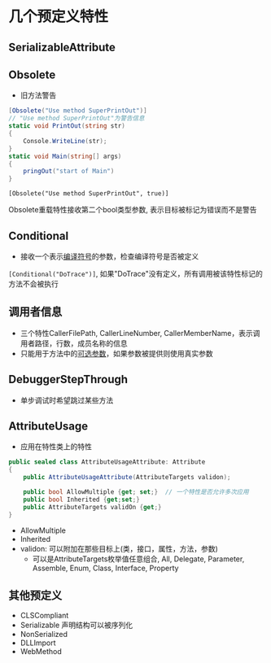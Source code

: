 # 几个预定义特性

## SerializableAttribute

## Obsolete

- 旧方法警告

```c#
[Obsolete("Use method SuperPrintOut")]
// "Use method SuperPrintOut"为警告信息
static void PrintOut(string str)
{
    Console.WriteLine(str);
}
static void Main(string[] args)
{
    pringOut("start of Main")
}
```

`[Obsolete("Use method SuperPrintOut", true)]`

Obsolete重载特性接收第二个bool类型参数, 表示目标被标记为错误而不是警告

## Conditional  

- 接收一个表示[编译符号](Csharp_Preprocess.md)的参数，检查编译符号是否被定义

`[Conditional("DoTrace")]`, 如果"DoTrace"没有定义，所有调用被该特性标记的方法不会被执行

## 调用者信息

- 三个特性CallerFilePath, CallerLineNumber, CallerMemberName，表示调用者路径，行数，成员名称的信息
- 只能用于方法中的[可选参数](CSharp_Method.md)，如果参数被提供则使用真实参数

## DebuggerStepThrough

- 单步调试时希望跳过某些方法

## AttributeUsage

- 应用在特性类上的特性

```c#
public sealed class AttributeUsageAttribute: Attribute
{
    public AttributeUsageAttribute(AttributeTargets validon);

    public bool AllowMultiple {get; set;}  // 一个特性是否允许多次应用
    public bool Inherited {get;set;}
    public AttributeTargets validOn {get;}
}
```

- AllowMultiple
- Inherited
- validon: 可以附加在那些目标上(类，接口，属性，方法，参数)
  - 可以是AttributeTargets枚举值任意组合, All, Delegate, Parameter, Assemble, Enum, Class, Interface, Property

## 其他预定义

- CLSCompliant
- Serializable 声明结构可以被序列化
- NonSerialized
- DLLImport
- WebMethod
